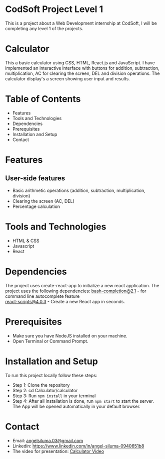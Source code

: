# CodSoft Project Level 1 
This is a project about a Web Development internship at CodSoft, I will be completing any level 1 of the projects.

# Calculator
This a basic calculator using CSS, HTML, React.js and JavaScript. I have implemented an interactive interface with buttons for addition, subtraction, multiplication, AC for clearing the screen, DEL and division operations. The calculator display's a screen showing user input and results.

# Table of Contents
- Features
- Tools and Technologies
- Dependencies
- Prerequisites
- Installation and Setup
- Contact

# Features
## User-side features
-  Basic arithmetic operations (addition, subtraction, multiplication, division)
- Clearing the screen (AC, DEL)
- Percentage calculation

# Tools and Technologies
- HTML & CSS
- Javascript
- React

# Dependencies
The project uses create-react-app to initialize a new react application.
The project uses the following dependencies:
bash-completion@2.1 - for command line autocomplete feature<br>
react-scripts@4.0.3 - Create a new React app in seconds.<br>

# Prerequisites
- Make sure you have NodeJS installed on your machine.
-  Open Terminal or Command Prompt.

# Installation and Setup
To run this project locally follow these steps:

* Step 1: Clone the repository
* Step 2: cd Calculator/calculator
* Step 3:  Run `npm install` in your terminal
* Step 4: After all installation is done, run `npm start` to start the server. The App will be opened automatically in your default browser.

# Contact
- Email: angelsiluma.03@gmail.com
- Linkedin: https://www.linkedin.com/in/angel-siluma-0940651b8
- The video for presentation:  [Calculator Video](https://youtu.be/MP56py6kUa8)
